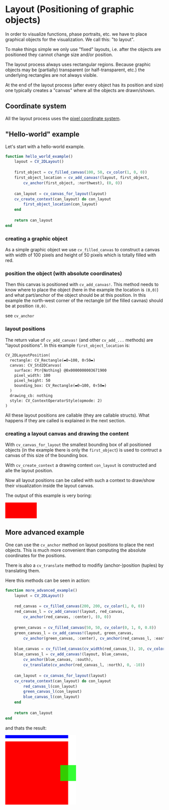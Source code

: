 # Layout (Positioning of graphic objects)

In order to visualize functions, phase portraits, etc. we have to place graphical objects for the visualization. We call this: "to layout".

To make things simple we only use "fixed" layouts, i.e. after the objects are positioned they cannot change size and/or position.

The layout process always uses rectangular regions. Because graphic objects may be (partially) transparent (or half-transparent, etc.) the underlying rectangles are not always visible.

At the end of the layout process (after every object has its position and size) one typically creates a "canvas" where all the objects are drawn/shown.

## Coordinate system

All the layout process uses the [pixel coordinate system](./PixelCoordinates.md).
## "Hello-world" example

Let's start with a hello-world example.

```julia
function hello_world_example()
    layout = CV_2DLayout()

    first_object = cv_filled_canvas(100, 50, cv_color(1, 0, 0))
    first_object_location = cv_add_canvas!(layout, first_object,
        cv_anchor(first_object, :northwest), (0, 0))

    can_layout = cv_canvas_for_layout(layout)
    cv_create_context(can_layout) do con_layout
        first_object_location(con_layout)
    end

    return can_layout
end
```

### creating a graphic object

As a simple graphic object we use `cv_filled_canvas` to construct a canvas with width of 100 pixels and height of 50 pixels which is totally filled with red.

### position the object (with absolute coordinates)

Then this canvas is positioned with `cv_add_canvas!`. This method needs to know where to place the object (here in the example the location is `(0,0)`) and what part/anchor of the object should be at this position. In this example the north-west corner of the rectangle (of the filled cavnas) should be at position `(0,0)`.

see `cv_anchor` 

### layout positions

The return value of `cv_add_canvas!` (and other `cv_add_...` methods) are "layout positions". In this example `first_object_location` is:

```
CV_2DLayoutPosition(
  rectangle: CV_Rectangle(▬0→100, 0↑50▬)
  canvas: CV_Std2DCanvas(
    surface: Ptr{Nothing} @0x0000000003671900
    pixel_width: 100
    pixel_height: 50
    bounding_box: CV_Rectangle(▬0→100, 0↑50▬)
  )
  drawing_cb: nothing
  style: CV_ContextOperatorStyle(opmode: 2)
)
```

All these layout positions are callable (they are callable structs). What happens if they are called is explained in the next section.

### creating a layout canvas and drawing the content

With `cv_canvas_for_layout` the smallest bounding box of all positioned objects (in the example there is only the `first_object`) is used to contruct a canvas of this size of the bounding box.

With `cv_create_context` a drawing context `con_layout` is constructed and alle the layout position.

Now all layout positions can be called with such a context to draw/show their visualization inside the layout canvas.

The output of this example is very boring:

![./LayoutTutorial_helleoworld.png](./LayoutTutorial_helleoworld.png)
## More advanced example

One can use the `cv_anchor` method on layout positions to place the next objects. This is much more convenient than computing the absolute coordinates for the positions.

There is also a `cv_translate` method to modifiy (anchor-)position (tuples) by translating them.

Here this methods can be seen in action:

```julia
function more_advanced_example()
    layout = CV_2DLayout()

    red_canvas = cv_filled_canvas(200, 200, cv_color(1, 0, 0))
    red_canvas_l = cv_add_canvas!(layout, red_canvas,
        cv_anchor(red_canvas, :center), (0, 0))

    green_canvas = cv_filled_canvas(50, 50, cv_color(0, 1, 0, 0.8))
    green_canvas_l = cv_add_canvas!(layout, green_canvas,
        cv_anchor(green_canvas, :center), cv_anchor(red_canvas_l, :east))

    blue_canvas = cv_filled_canvas(cv_width(red_canvas_l), 10, cv_color(0, 0, 1))
    blue_canvas_l = cv_add_canvas!(layout, blue_canvas,
        cv_anchor(blue_canvas, :south), 
        cv_translate(cv_anchor(red_canvas_l, :north), 0, -10))

    can_layout = cv_canvas_for_layout(layout)
    cv_create_context(can_layout) do con_layout
        red_canvas_l(con_layout)
        green_canvas_l(con_layout)
        blue_canvas_l(con_layout)
    end

    return can_layout
end
```

and thats the result:

![./LayoutTutorial_advanced.png](./LayoutTutorial_advanced.png)
